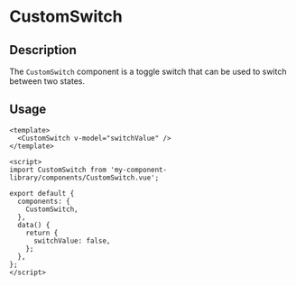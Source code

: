 # CustomSwitch

## Description

The `CustomSwitch` component is a toggle switch that can be used to switch between two states.

## Usage

```vue
<template>
  <CustomSwitch v-model="switchValue" />
</template>

<script>
import CustomSwitch from 'my-component-library/components/CustomSwitch.vue';

export default {
  components: {
    CustomSwitch,
  },
  data() {
    return {
      switchValue: false,
    };
  },
};
</script>